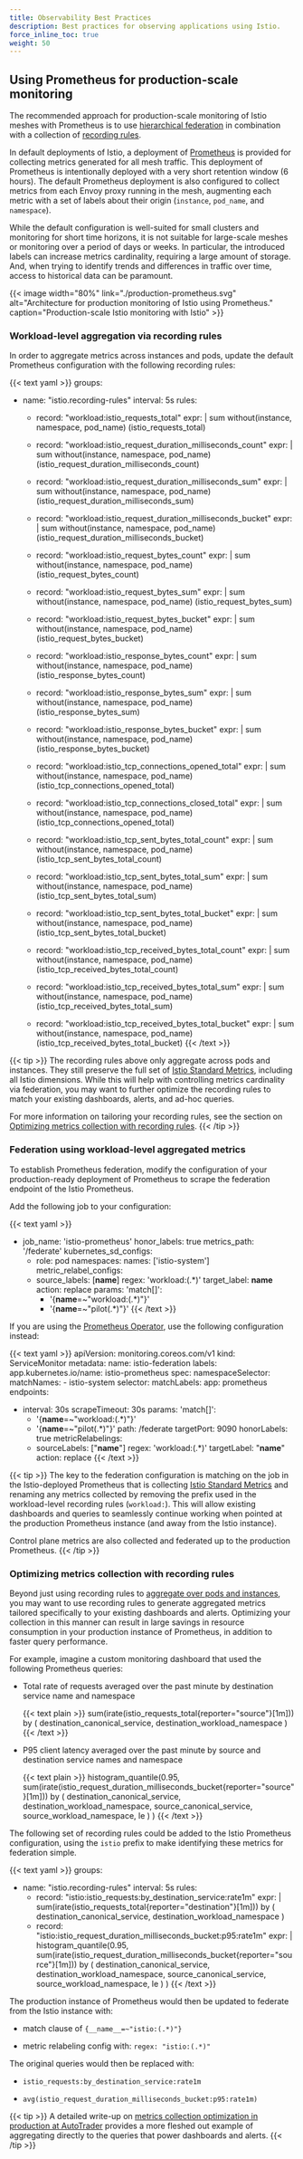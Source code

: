 ```yaml
---
title: Observability Best Practices
description: Best practices for observing applications using Istio.
force_inline_toc: true
weight: 50
---
```


## Using Prometheus for production-scale monitoring

The recommended approach for production-scale monitoring of Istio meshes with Prometheus
is to use [hierarchical federation](https://prometheus.io/docs/prometheus/latest/federation/#hierarchical-federation)
in combination with a collection of [recording rules](https://prometheus.io/docs/prometheus/latest/configuration/recording_rules/).

In default deployments of Istio, a deployment of [Prometheus](http://prometheus.io) is
provided for collecting metrics generated for all mesh traffic. This deployment of
Prometheus is intentionally deployed with a very short retention window (6 hours). The
default Prometheus deployment is also configured to collect metrics from each Envoy proxy
running in the mesh, augmenting each metric with a set of labels about their origin (`instance`,
`pod_name`, and `namespace`).

While the default configuration is well-suited for small clusters and monitoring for short time horizons,
it is not suitable for large-scale meshes or monitoring over a period of days or weeks. In particular,
the introduced labels can increase metrics cardinality, requiring a large amount of storage. And, when trying
to identify trends and differences in traffic over time, access to historical data can be paramount.

{{< image width="80%"
    link="./production-prometheus.svg"
    alt="Architecture for production monitoring of Istio using Prometheus."
    caption="Production-scale Istio monitoring with Istio"
    >}}

### Workload-level aggregation via recording rules

In order to aggregate metrics across instances and pods, update the default Prometheus configuration with
the following recording rules:

{{< text yaml >}}
groups:
- name: "istio.recording-rules"
  interval: 5s
  rules:
  - record: "workload:istio_requests_total"
    expr: |
      sum without(instance, namespace, pod_name) (istio_requests_total)

  - record: "workload:istio_request_duration_milliseconds_count"
    expr: |
      sum without(instance, namespace, pod_name) (istio_request_duration_milliseconds_count)

  - record: "workload:istio_request_duration_milliseconds_sum"
    expr: |
      sum without(instance, namespace, pod_name) (istio_request_duration_milliseconds_sum)

  - record: "workload:istio_request_duration_milliseconds_bucket"
    expr: |
      sum without(instance, namespace, pod_name) (istio_request_duration_milliseconds_bucket)

  - record: "workload:istio_request_bytes_count"
    expr: |
      sum without(instance, namespace, pod_name) (istio_request_bytes_count)

  - record: "workload:istio_request_bytes_sum"
    expr: |
      sum without(instance, namespace, pod_name) (istio_request_bytes_sum)

  - record: "workload:istio_request_bytes_bucket"
    expr: |
      sum without(instance, namespace, pod_name) (istio_request_bytes_bucket)

  - record: "workload:istio_response_bytes_count"
    expr: |
      sum without(instance, namespace, pod_name) (istio_response_bytes_count)

  - record: "workload:istio_response_bytes_sum"
    expr: |
      sum without(instance, namespace, pod_name) (istio_response_bytes_sum)

  - record: "workload:istio_response_bytes_bucket"
    expr: |
      sum without(instance, namespace, pod_name) (istio_response_bytes_bucket)

  - record: "workload:istio_tcp_connections_opened_total"
    expr: |
      sum without(instance, namespace, pod_name) (istio_tcp_connections_opened_total)

  - record: "workload:istio_tcp_connections_closed_total"
    expr: |
      sum without(instance, namespace, pod_name) (istio_tcp_connections_opened_total)

  - record: "workload:istio_tcp_sent_bytes_total_count"
    expr: |
      sum without(instance, namespace, pod_name) (istio_tcp_sent_bytes_total_count)

  - record: "workload:istio_tcp_sent_bytes_total_sum"
    expr: |
      sum without(instance, namespace, pod_name) (istio_tcp_sent_bytes_total_sum)

  - record: "workload:istio_tcp_sent_bytes_total_bucket"
    expr: |
      sum without(instance, namespace, pod_name) (istio_tcp_sent_bytes_total_bucket)

  - record: "workload:istio_tcp_received_bytes_total_count"
    expr: |
      sum without(instance, namespace, pod_name) (istio_tcp_received_bytes_total_count)

  - record: "workload:istio_tcp_received_bytes_total_sum"
    expr: |
      sum without(instance, namespace, pod_name) (istio_tcp_received_bytes_total_sum)

  - record: "workload:istio_tcp_received_bytes_total_bucket"
    expr: |
      sum without(instance, namespace, pod_name) (istio_tcp_received_bytes_total_bucket)
{{< /text >}}

{{< tip >}}
The recording rules above only aggregate across pods and instances. They still preserve the full set of
[Istio Standard Metrics](/docs/reference/config/metrics/), including all Istio dimensions. While this
will help with controlling metrics cardinality via federation, you may want to further optimize the recording rules
to match your existing dashboards, alerts, and ad-hoc queries.

For more information on tailoring your recording rules, see the section on
[Optimizing metrics collection with recording rules](#optimizing-metrics-collection-with-recording-rules).
{{< /tip >}}

### Federation using workload-level aggregated metrics

To establish Prometheus federation, modify the configuration of your production-ready deployment of Prometheus to
scrape the federation endpoint of the Istio Prometheus.

Add the following job to your configuration:

{{< text yaml >}}
- job_name: 'istio-prometheus'
  honor_labels: true
  metrics_path: '/federate'
  kubernetes_sd_configs:
  - role: pod
    namespaces:
      names: ['istio-system']
  metric_relabel_configs:
  - source_labels: [__name__]
    regex: 'workload:(.*)'
    target_label: __name__
    action: replace
  params:
    'match[]':
    - '{__name__=~"workload:(.*)"}'
    - '{__name__=~"pilot(.*)"}'
{{< /text >}}

If you are using the [Prometheus Operator](https://github.com/coreos/prometheus-operator), use the following configuration instead:

{{< text yaml >}}
apiVersion: monitoring.coreos.com/v1
kind: ServiceMonitor
metadata:
  name: istio-federation
  labels:
    app.kubernetes.io/name: istio-prometheus
spec:
  namespaceSelector:
    matchNames:
    - istio-system
  selector:
    matchLabels:
      app: prometheus
  endpoints:
  - interval: 30s
    scrapeTimeout: 30s
    params:
      'match[]':
      - '{__name__=~"workload:(.*)"}'
      - '{__name__=~"pilot(.*)"}'
    path: /federate
    targetPort: 9090
    honorLabels: true
    metricRelabelings:
    - sourceLabels: ["__name__"]
      regex: 'workload:(.*)'
      targetLabel: "__name__"
      action: replace
{{< /text >}}

{{< tip >}}
The key to the federation configuration is matching on the job in the Istio-deployed Prometheus that is collecting
[Istio Standard Metrics](/docs/reference/config/metrics/) and renaming any metrics collected by removing
the prefix used in the workload-level recording rules (`workload:`). This will allow existing dashboards and
queries to seamlessly continue working when pointed at the production Prometheus instance (and away from the Istio instance).

Control plane metrics are also collected and federated up to the production Prometheus.
{{< /tip >}}

### Optimizing metrics collection with recording rules

Beyond just using recording rules to [aggregate over pods and instances](#workload-level-aggregation-via-recording-rules), you may
want to use recording rules to generate aggregated metrics tailored specifically to your existing dashboards and alerts. Optimizing
your collection in this manner can result in large savings in resource consumption in your production instance of Prometheus, in
addition to faster query performance.

For example, imagine a custom monitoring dashboard that used the following Prometheus queries:

* Total rate of requests averaged over the past minute by destination service name and namespace

    {{< text plain >}}
    sum(irate(istio_requests_total{reporter="source"}[1m]))
    by (
        destination_canonical_service,
        destination_workload_namespace
    )
    {{< /text >}}

* P95 client latency averaged over the past minute by source and destination service names and namespace

    {{< text plain >}}
    histogram_quantile(0.95,
      sum(irate(istio_request_duration_milliseconds_bucket{reporter="source"}[1m]))
      by (
        destination_canonical_service,
        destination_workload_namespace,
        source_canonical_service,
        source_workload_namespace,
        le
      )
    )
    {{< /text >}}

The following set of recording rules could be added to the Istio Prometheus configuration, using the `istio` prefix
to make identifying these metrics for federation simple.

{{< text yaml >}}
groups:
- name: "istio.recording-rules"
  interval: 5s
  rules:
  - record: "istio:istio_requests:by_destination_service:rate1m"
    expr: |
      sum(irate(istio_requests_total{reporter="destination"}[1m]))
      by (
        destination_canonical_service,
        destination_workload_namespace
      )
  - record: "istio:istio_request_duration_milliseconds_bucket:p95:rate1m"
    expr: |
      histogram_quantile(0.95,
        sum(irate(istio_request_duration_milliseconds_bucket{reporter="source"}[1m]))
        by (
          destination_canonical_service,
          destination_workload_namespace,
          source_canonical_service,
          source_workload_namespace,
          le
        )
      )
{{< /text >}}

The production instance of Prometheus would then be updated to federate from the Istio instance with:

* match clause of `{__name__=~"istio:(.*)"}`

* metric relabeling config with: `regex: "istio:(.*)"`

The original queries would then be replaced with:

* `istio_requests:by_destination_service:rate1m`

* `avg(istio_request_duration_milliseconds_bucket:p95:rate1m)`

{{< tip >}}
A detailed write-up on [metrics collection optimization in production at AutoTrader](https://karlstoney.com/2020/02/25/federated-prometheus-to-reduce-metric-cardinality/)
provides a more fleshed out example of aggregating directly to the queries that power dashboards and alerts.
{{< /tip >}}
